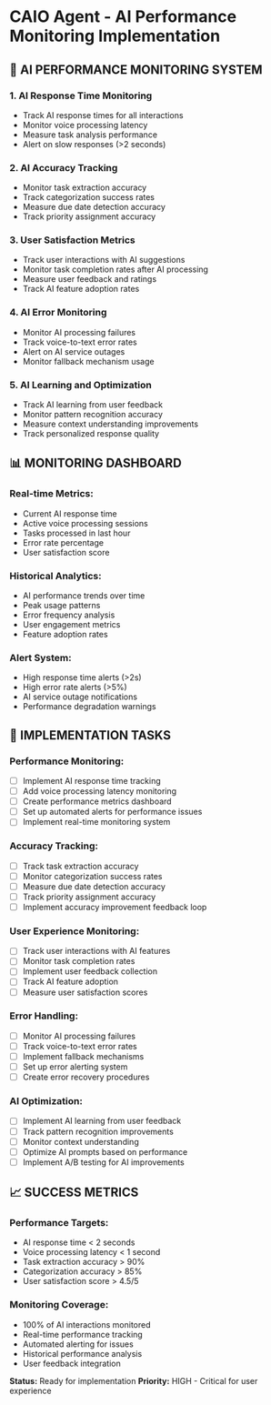 # CAIO Agent - AI Performance Monitoring Implementation

## 🎯 **AI PERFORMANCE MONITORING SYSTEM**

### **1. AI Response Time Monitoring**
- Track AI response times for all interactions
- Monitor voice processing latency
- Measure task analysis performance
- Alert on slow responses (>2 seconds)

### **2. AI Accuracy Tracking**
- Monitor task extraction accuracy
- Track categorization success rates
- Measure due date detection accuracy
- Track priority assignment accuracy

### **3. User Satisfaction Metrics**
- Track user interactions with AI suggestions
- Monitor task completion rates after AI processing
- Measure user feedback and ratings
- Track AI feature adoption rates

### **4. AI Error Monitoring**
- Monitor AI processing failures
- Track voice-to-text error rates
- Alert on AI service outages
- Monitor fallback mechanism usage

### **5. AI Learning and Optimization**
- Track AI learning from user feedback
- Monitor pattern recognition accuracy
- Measure context understanding improvements
- Track personalized response quality

## 📊 **MONITORING DASHBOARD**

### **Real-time Metrics:**
- Current AI response time
- Active voice processing sessions
- Tasks processed in last hour
- Error rate percentage
- User satisfaction score

### **Historical Analytics:**
- AI performance trends over time
- Peak usage patterns
- Error frequency analysis
- User engagement metrics
- Feature adoption rates

### **Alert System:**
- High response time alerts (>2s)
- High error rate alerts (>5%)
- AI service outage notifications
- Performance degradation warnings

## 🔧 **IMPLEMENTATION TASKS**

### **Performance Monitoring:**
- [ ] Implement AI response time tracking
- [ ] Add voice processing latency monitoring
- [ ] Create performance metrics dashboard
- [ ] Set up automated alerts for performance issues
- [ ] Implement real-time monitoring system

### **Accuracy Tracking:**
- [ ] Track task extraction accuracy
- [ ] Monitor categorization success rates
- [ ] Measure due date detection accuracy
- [ ] Track priority assignment accuracy
- [ ] Implement accuracy improvement feedback loop

### **User Experience Monitoring:**
- [ ] Track user interactions with AI features
- [ ] Monitor task completion rates
- [ ] Implement user feedback collection
- [ ] Track AI feature adoption
- [ ] Measure user satisfaction scores

### **Error Handling:**
- [ ] Monitor AI processing failures
- [ ] Track voice-to-text error rates
- [ ] Implement fallback mechanisms
- [ ] Set up error alerting system
- [ ] Create error recovery procedures

### **AI Optimization:**
- [ ] Implement AI learning from user feedback
- [ ] Track pattern recognition improvements
- [ ] Monitor context understanding
- [ ] Optimize AI prompts based on performance
- [ ] Implement A/B testing for AI improvements

## 📈 **SUCCESS METRICS**

### **Performance Targets:**
- AI response time < 2 seconds
- Voice processing latency < 1 second
- Task extraction accuracy > 90%
- Categorization accuracy > 85%
- User satisfaction score > 4.5/5

### **Monitoring Coverage:**
- 100% of AI interactions monitored
- Real-time performance tracking
- Automated alerting for issues
- Historical performance analysis
- User feedback integration

**Status:** Ready for implementation
**Priority:** HIGH - Critical for user experience

